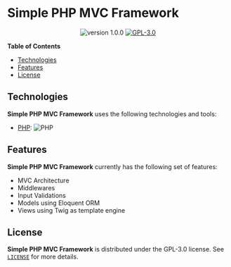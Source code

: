 # Simple PHP MVC Framework

<p align="center">
    <img src="https://img.shields.io/badge/version-1.0.0-blue.svg" alt="version 1.0.0" />
    <a href="https://choosealicense.com/licenses/gpl-3.0/" target="_blank"><img src="https://img.shields.io/badge/license-GPLv3-green.svg" alt="GPL-3.0" /></a>
</p>

**Table of Contents**

- [Technologies](#technologies)
- [Features](#features)
- [License](#license)


## Technologies

**Simple PHP MVC Framework** uses the following technologies and tools:

- [PHP](https://www.php.net/): ![PHP](https://img.shields.io/badge/PHP-777BB4?style=for-the-badge&logo=php&logoColor=white)

## Features

**Simple PHP MVC Framework** currently has the following set of features:

- MVC Architecture
- Middlewares
- Input Validations
- Models using Eloquent ORM
- Views using Twig as template engine

## License

**Simple PHP MVC Framework** is distributed under the GPL-3.0 license. See [`LICENSE`](LICENSE) for more details.
